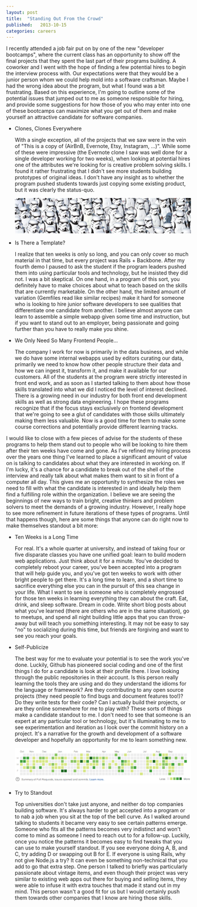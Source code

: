 ```yaml
---
layout: post
title:  "Standing Out From the Crowd"
published:   2013-10-15
categories: careers
---
```


I recently attended a job fair put on by one of the new "developer bootcamps", where the current class has an opportunity to show off the final projects that they spent the last part of their programs building.  A coworker and I went with the hope of finding a few potential hires to begin the interview process with. Our expectations were that they would be a junior person whom we could help mold into a software craftsman.  Maybe I had the wrong idea about the program, but what I found was a bit frustrating.  Based on this experience, I'm going to outline some of the potential issues that jumped out to me as someone responsible for hiring, and provide some suggestions for how those of you who may enter into one of these bootcamps can maximize what you get out of them and make yourself an attractive candidate for software companies.

* Clones, Clones Everywhere

  With a single exception, all of the projects that we saw were in the vein of "This is a copy of (AirBnB, Evernote, Etsy, Instagram, ...)". While some of these were impressive (the Evernote clone I saw was well done for a single developer working for two weeks), when looking at potential hires one of the attributes we're looking for is creative problem solving skills.  I found it rather frustrating that I didn't see more students building prototypes of original ideas.  I don't have any insight as to whether the program pushed students towards just copying some existing product, but it was clearly the status-quo.

  ![Hard to Standout in this Crowd](/assets/images/clones.png "Hard to Standout in this Crowd")

* Is There a Template?

  I realize that ten weeks is only so long, and you can only cover so much material in that time, but every project was Rails + Backbone.  After my fourth demo I paused to ask the student if the program leaders pushed them into using particular tools and technology, but he insisted they did not.  I was a bit skeptical.  On one hand, in a program of this sort, you definitely have to make choices about what to teach based on the skills that are currently marketable.  On the other hand, the limited amount of variation (Gemfiles read like similar recipes) make it hard for someone who is looking to hire junior software developers to see qualities that differentiate one candidate from another.  I believe almost anyone can learn to assemble a simple webapp given some time and instruction, but if you want to stand out to an employer, being passionate and going further than you have to really make you shine.

* We Only Need So Many Frontend People...

  The company I work for now is primarily in the data business, and while we do have some internal webapps used by editors curating our data, primarily we need to know how other people structure their data and how we can ingest it, transform it, and make it available for our customers.  All of the students at the program were strictly interested in front end work, and as soon as I started talking to them about how those skills translated into what we did I noticed the level of interest declined.  There is a growing need in our industry for both front end development skills as well as strong data engineering.  I hope these programs recognize that if the focus stays exclusively on frontend development that we're going to see a glut of candidates with those skills ultimately making them less valuable.  Now is a good time for them to make some course corrections and potentially provide different learning tracks.

I would like to close with a few pieces of advise for the students of these programs to help them stand out to people who will be looking to hire them after their ten weeks have come and gone.  As I've refined my hiring process over the years one thing I've learned to place a significant amount of value on is talking to candidates about what they are interested in working on.  If I'm lucky, it's a chance for a candidate to break out of the shell of the interview and really talk about what makes them want to sit in front of a computer all day.  This gives me an opportunity to synthesize the roles we need to fill with what the candidate is interested in and ideally help them find a fulfilling role within the organization.  I believe we are seeing the beginnings of new ways to train bright, creative thinkers and problem solvers to meet the demands of a growing industry. However, I really hope to see more refinement in future iterations of these types of programs.  Until that happens though, here are some things that anyone can do right now to make themselves standout a bit more:

* Ten Weeks is a Long Time
  
  For real.  It's a whole quarter at university, and instead of taking four or five disparate classes you have one unified goal: learn to build modern web applications.  Just think about it for a minute.  You've decided to completely reboot your career, you've been accepted into a program that will help guide you, and you've got ten weeks to work with other bright people to get there.  It's a long time to learn, and a short time to sacrifice everything else you can in the pursuit of this sea change in your life.  What I want to see is someone who is completely engrossed for those ten weeks in learning everything they can about the craft.  Eat, drink, and sleep software.  Dream in code. Write short blog posts about what you've learned (there are others who are in the same situation), go to meetups, and spend all night building little apps that you can throw-away but will teach you something interesting.  It may not be easy to say "no" to socializing during this time, but friends are forgiving and want to see you reach your goals.

* Self-Publicize

  The best way for me to evaluate your potential is to see the work you've done.  Luckily, Github has pioneered social coding and one of the first things I do for a candidate is look at their profile there.  I love looking through the public repositories in their account.  Is this person really learning the tools they are using and do they understand the idioms for the language or framework?  Are they contributing to any open source projects (they need people to find bugs and document features too!)?  Do they write tests for their code?  Can I actually build their projects, or are they online somewhere for me to play with?  These sorts of things make a candidate standout to me.  I don't need to see that someone is an expert at any particular tool or technology, but it's illuminating to me to see experimentation and iteration as I look over the commit history on a project.  It's a narrative for the growth and development of a software developer and hopefully an opportunity for me to learn something new.

  ![Apparently Green is the Color of Passion](/assets/images/github-activity.png "Passion Visualized")

* Try to Standout

  Top universities don't take just anyone, and neither do top companies building software.  It's always harder to get accepted into a program or to nab a job when you sit at the top of the bell curve.  As I walked around talking to students it became very easy to see certain patterns emerge.  Someone who fits all the patterns becomes very indistinct and won't come to mind as someone I need to reach out to for a follow-up.  Luckily, once you notice the patterns it becomes easy to find tweaks that you can use to make yourself standout.  If you see everyone doing A, B, and C, try adding D or swapping out B for E.  If everyone is using Rails, why not give Node.js a try?  It can even be something non-technical that you add to go that extra step.  One person I talked to briefly was particularly passionate about vintage items, and even though their project was very similar to existing web apps out there for buying and selling items, they were able to infuse it with extra touches that made it stand out in my mind.  This person wasn't a good fit for us but I would certainly push them towards other companies that I know are hiring those skills.